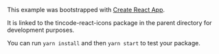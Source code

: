 This example was bootstrapped with [Create React App](https://github.com/facebook/create-react-app).

It is linked to the tincode-react-icons package in the parent directory for development purposes.

You can run `yarn install` and then `yarn start` to test your package.
